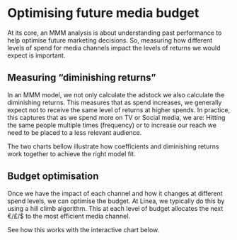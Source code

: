 

# Optimising future media budget

At its core, an MMM analysis is about understanding past performance to help optimise future marketing decisions. So, measuring how different levels of spend for media channels impact the levels of returns we would expect is important.

## Measuring “diminishing returns”

In an MMM model, we not only calculate the adstock we also calculate the diminishing returns. This measures that as spend increases, we generally expect not to receive the same level of returns at higher spends. In practice, this captures that as we spend more on TV or Social media, we are: Hitting the same people multiple times (frequency) or to increase our reach we need to be placed to a less relevant audience.

The two charts bellow illustrate how coefficients and diminishing returns work together to achieve the right model fit.

<div id="dimrets-widget"></div>

## Budget optimisation

Once we have the impact of each channel and how it changes at different spend levels, we can optimise the budget. At Linea, we typically do this by using a hill climb algorithm. This at each level of budget allocates the next €/£/$ to the most efficient media channel. 

See how this works with the interactive chart below.

<div id="optim-widget"></div>